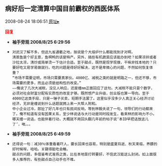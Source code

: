 ## 病好后一定清算中国目前霸权的西医体系
2008-08-24 18:06:51
[原址▸](http://www.fxgan.com/chan_time/2008_07_12/1124.htm)





**<font color='red'>回复</font>**


- **袖手旁观 2008/8/25 6:29:56**
- ```
  对武汉了解不多，但这九省通衢之地，按说是个大熔炉什么都能找到才对啊。
  清蒸鱼是个好主意，鱼啊鸭的该是特产。另外，搞些有机蔬菜应该能办到吧？如果凉拌或者沙拉太凉，清炒或简单烫一下估计合适。至于甜点，既然是现学现做，干嘛非找本地的？只要好吃又易学易做就行。吃的问题是得好好解决，这不是卑微心的问题，不然如何恢复体重？
  “市场不需要证明，市场只需要真家伙。4000亿、减税之类的就是明路之一，但还不够，市场需要的更多，而且必须是结构性的改变。”
  ――俺说了几次大减税，没见人响应，还是缠mm正面回应了这句。大减税不能只耍个数字，必须对社会财富分配有实质性的改变才够。既然想产业升级，创业版也算一导向。至于4000亿这类手段，只是一锤子买卖，短期手法罢了。这里似乎没多少人真正关心经济讨论经济，无非是缠说到什么话题就拥上来一大帮人附和。
  中小企业过冷，郎扯了好几年也只有民间反响，等到林毅夫说了一句，领导们的行动都来了。俺不知道有没有因果关系，至少林说话与大行动是同时段发生，看来林的影响力不小。哪天缠一说话，也能伴着行动，大概就不用回头翻几年前的帖子说‘本ID早把话放这儿了’，唉。。。
  ```
- **袖手旁观 2008/8/25 6:49:59**
- ```
  还得说一句：减30％体重看着吓人，要长回来也容易，特别是盛夏将逝、秋天来临，养膘的好时候呀，哈哈。关键得能吃会睡。
  甜点的问题，多借鉴粤式淮扬之类，比在本地菜打转要好，不信武汉能这么封闭。如上面很多人推荐的，有些甜点自己动手也不难。
  ```
